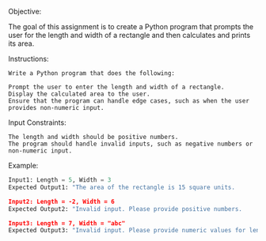 Objective:

The goal of this assignment is to create a Python program that prompts the user for the length and width of a rectangle and then calculates and prints its area.

Instructions:

    Write a Python program that does the following:
    
    Prompt the user to enter the length and width of a rectangle.
    Display the calculated area to the user.
    Ensure that the program can handle edge cases, such as when the user provides non-numeric input.

Input Constraints:
    
    The length and width should be positive numbers.
    The program should handle invalid inputs, such as negative numbers or non-numeric input.

Example:
```python
Input1: Length = 5, Width = 3
Expected Output1: "The area of the rectangle is 15 square units.

Input2: Length = -2, Width = 6
Expected Output2: "Invalid input. Please provide positive numbers.

Input3: Length = 7, Width = "abc"
Expected Output3: "Invalid input. Please provide numeric values for length and width.
```
